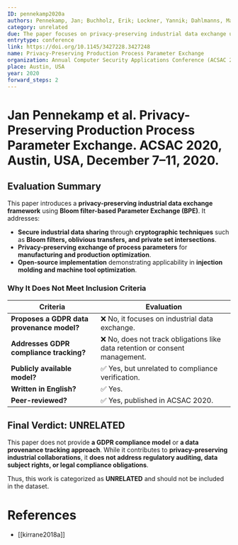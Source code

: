 ```yaml
---
ID: pennekamp2020a
authors: Pennekamp, Jan; Buchholz, Erik; Lockner, Yannik; Dahlmanns, Markus; Xi, Tiandong; Fey, Marcel; Brecher, Christian; Hopmann, Christian; Wehrle, Klaus
category: unrelated
due: The paper focuses on privacy-preserving industrial data exchange using cryptographic techniques, particularly in the context of production process parameter exchange. However, it does not provide a data provenance model related to GDPR obligations or compliance tracking.
entrytype: conference
link: https://doi.org/10.1145/3427228.3427248
name: Privacy-Preserving Production Process Parameter Exchange
organization: Annual Computer Security Applications Conference (ACSAC 2020)
place: Austin, USA
year: 2020
forward_steps: 2
---
```

# Jan Pennekamp et al. Privacy-Preserving Production Process Parameter Exchange. ACSAC 2020, Austin, USA, December 7–11, 2020.

## Evaluation Summary

This paper introduces a **privacy-preserving industrial data exchange framework** using **Bloom filter-based Parameter Exchange (BPE)**. It addresses:

- **Secure industrial data sharing** through **cryptographic techniques** such as **Bloom filters, oblivious transfers, and private set intersections**.
- **Privacy-preserving exchange of process parameters** for **manufacturing and production optimization**.
- **Open-source implementation** demonstrating applicability in **injection molding and machine tool optimization**.

### **Why It Does Not Meet Inclusion Criteria**

| **Criteria** | **Evaluation** |
|-------------|---------------|
| **Proposes a GDPR data provenance model?** | ❌ No, it focuses on industrial data exchange. |
| **Addresses GDPR compliance tracking?** | ❌ No, does not track obligations like data retention or consent management. |
| **Publicly available model?** | ✅ Yes, but unrelated to compliance verification. |
| **Written in English?** | ✅ Yes. |
| **Peer-reviewed?** | ✅ Yes, published in ACSAC 2020. |

## **Final Verdict: UNRELATED**

This paper does not provide **a GDPR compliance model** or **a data provenance tracking approach**. While it contributes to **privacy-preserving industrial collaborations**, it **does not address regulatory auditing, data subject rights, or legal compliance obligations**.

Thus, this work is categorized as **UNRELATED** and should not be included in the dataset.

# References

- [[kirrane2018a]]